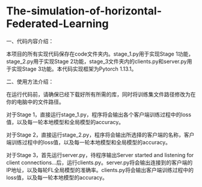 # The-simulation-of-horizontal-Federated-Learning

一、代码内容介绍：

本项目的所有实现代码保存在code文件夹内。stage_1.py用于实现Stage 1功能，stage_2.py用于实现Stage 2功能，stage_3文件夹内的clients.py和server.py用于实现Stage 3功能。本代码实现框架为Pytorch 1.13.1。

二、使用方法介绍：

在运行代码前，请确保已经下载好所有所需的库，同时将训练集文件路径修改为在你的电脑中的文件路径。

对于Stage 1，直接运行stage_1.py，程序将会输出各个客户端训练过程中的loss值，以及每一轮本地模型和全局模型的accuracy。

对于Stage 2，直接运行stage_2.py，程序将会输出所选择的客户端的名称，客户端训练过程中的loss值，以及每一轮本地模型和全局模型的accuracy。

对于Stage 3，首先运行server.py，待程序输出Server started and listening for client connections...后，运行clients.py。server.py将会输出连接到的客户端的IP地址，以及每轮FL全局模型的准确率。clients.py将会输出客户端训练过程中的loss值，以及每一轮本地模型的accuracy。
